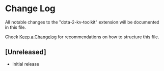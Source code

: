 # Change Log
All notable changes to the "dota-2-kv-toolkit" extension will be documented in this file.

Check [Keep a Changelog](http://keepachangelog.com/) for recommendations on how to structure this file.

## [Unreleased]
- Initial release
